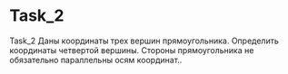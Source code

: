 # Task_2
Task_2
Даны координаты трех вершин прямоугольника. Определить координаты четвертой вершины. Стороны прямоугольника не обязательно параллельны осям координат..
